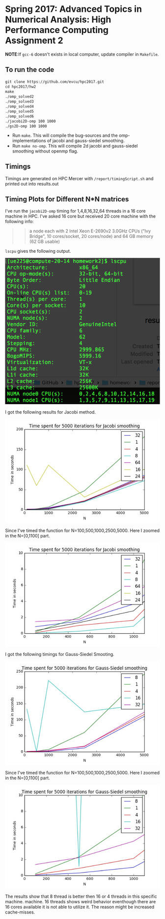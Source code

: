 # Spring 2017: Advanced Topics in Numerical Analysis: High Performance Computing Assignment 2

__NOTE__:If `gcc-6` doesn't exists in local computer, update compiler in `Makefile`. 

## To run the code
```
git clone https://github.com/evcu/hpc2017.git
cd hpc2017/hw2
make
./omp_solved2
./omp_solved3
./omp_solved4
./omp_solved5
./omp_solved6
./jacobi2D-omp 100 1000
./gs2D-omp 100 1000
```
- Run `make`. This will compile the bug-sources and the omp-implementations of jacobi and gauss-siedel smoothing. 
- Run `make no-omp`. This will compile 2d jacobi and gauss-siedel smoothing without openmp flag. 

## Timings
Timings are generated on HPC Mercer with  `/report/timingScript.sh` and printed out into results.out

## Timing Plots for Different N*N matrices
 I've run the `jacobi2D-omp` timing for 1,4,8,16,32,64 threads in a 16 core machine in HPC. I've asked 16 core but received 20 core machine with the following info:

>>a node each with 2 Intel Xeon E-2690v2 3.0GHz CPUs ("Ivy Bridge", 10 cores/socket, 20 cores/node) and 64 GB memory (62 GB usable)

`lscpu` gives the following output.

![lscpu](report/lscpu.jpg)

I got the following results for Jacobi method.

![Jacobiall](report/Jacobiall.jpg)

Since I've timed the function for N=100,500,1000,2500,5000. Here I zoomed in the N=[0,1100] part.

![JacobiSmall](report/JacobiSmall.jpg)

I got the following timings for Gauss-Siedel Smooting.

![GSall](report/GSAll.jpg)

Since I've timed the function for N=100,500,1000,2500,5000. Here I zoomed in the N=[0,1100] part.

![GSSmall](report/GSSmall.jpg)

The results show that 8 thread is better then 16 or 4 threads in this specific machine. machine. 16 threads shows weird behavior eventhough there are 16 cores available it is not able to utilize it. The reason might be increased cache-misses. 


